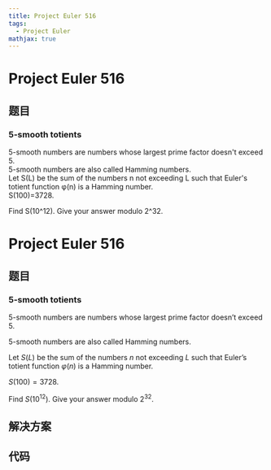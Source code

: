 ```yaml
---
title: Project Euler 516
tags:
  - Project Euler
mathjax: true
---
```

<escape><!-- more --></escape>
    
# Project Euler 516
## 题目
### 5-smooth totients



5-smooth numbers are numbers whose largest prime factor doesn't exceed 5.<br />
5-smooth numbers are also called Hamming numbers.<br />
Let S(L) be the sum of the numbers n not exceeding L such that Euler's totient function φ(n) is a Hamming number.<br />
S(100)=3728.


Find S(10^12). Give your answer modulo 2^32.




# Project Euler 516
## 题目
### 5-smooth totients

$5$-smooth numbers are numbers whose largest prime factor doesn’t exceed $5$.

$5$-smooth numbers are also called Hamming numbers.

Let $S(L)$ be the sum of the numbers $n$ not exceeding $L$ such that Euler’s totient function $\varphi(n)$ is a Hamming number.

$S(100)=3728$.

Find $S(10^{12})$. Give your answer modulo $2^{32}$.


## 解决方案


## 代码


